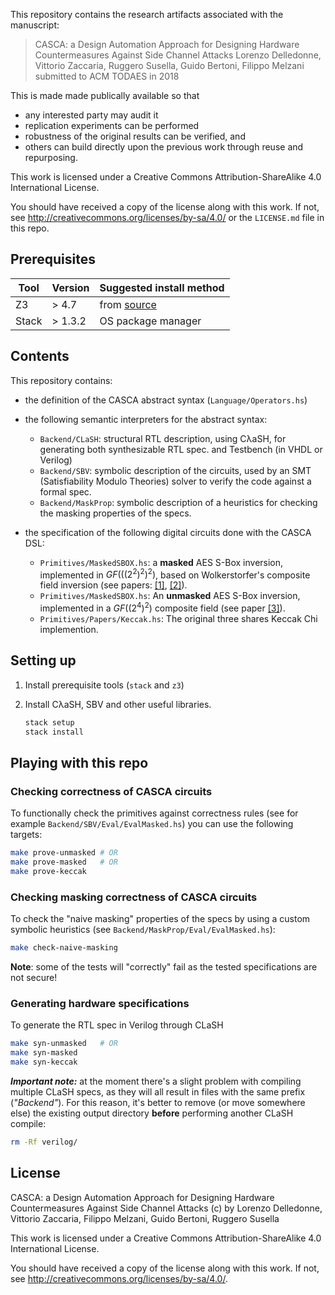 This repository contains the research artifacts associated with the
manuscript:

> CASCA: a Design Automation Approach for Designing Hardware
> Countermeasures Against Side Channel Attacks Lorenzo Delledonne,
> Vittorio Zaccaria, Ruggero Susella, Guido Bertoni, Filippo Melzani
> submitted to ACM TODAES in 2018

This is made made publically available so that

-   any interested party may audit it
-   replication experiments can be performed
-   robustness of the original results can be verified, and
-   others can build directly upon the previous work through reuse and
    repurposing.

This work is licensed under a Creative Commons Attribution-ShareAlike
4.0 International License.

You should have received a copy of the license along with this work. If
not, see <http://creativecommons.org/licenses/by-sa/4.0/> or the
`LICENSE.md` file in this repo.

## Prerequisites

| Tool  | Version    | Suggested install method                      |
|-------|------------|-----------------------------------------------|
| Z3    | &gt; 4.7   | from [source](https://github.com/Z3Prover/z3) |
| Stack | &gt; 1.3.2 | OS package manager                            |

## Contents

This repository contains:

-   the definition of the CASCA abstract syntax
    (`Language/Operators.hs`)

-   the following semantic interpreters for the abstract syntax:
    -   `Backend/CLaSH`: structural RTL description, using CλaSH, for
        generating both synthesizable RTL spec. and Testbench (in VHDL
        or Verilog)
    -   `Backend/SBV`: symbolic description of the circuits, used by an
        SMT (Satisfiability Modulo Theories) solver to verify the code
        against a formal spec.
    -   `Backend/MaskProp`: symbolic description of a heuristics for
        checking the masking properties of the specs.
-   the specification of the following digital circuits done with the
    CASCA DSL:

    -   `Primitives/MaskedSBOX.hs`: a **masked** AES S-Box inversion,
        implemented in $GF(((2^2)^2)^2)$, based on Wolkerstorfer's
        composite field inversion (see papers:
        [\[1\]](https://www.iacr.org/archive/fse2005/35570401/35570401.pdf),
        [\[2\]](https://eprint.iacr.org/2004/134)).
    -   `Primitives/MaskedSBOX.hs`: An **unmasked** AES S-Box inversion,
        implemented in a $GF((2^4)^2)$ composite field (see paper
        [\[3\]](https://dl.acm.org/citation.cfm?id=680932)).
    -   `Primitives/Papers/Keccak.hs`: The original three shares Keccak
        Chi implemention.

## Setting up

1.  Install prerequisite tools (`stack` and `z3`)

2.  Install CλaSH, SBV and other useful libraries.

    ``` bash
    stack setup
    stack install
    ```

## Playing with this repo

### Checking correctness of CASCA circuits

To functionally check the primitives against correctness rules (see for
example `Backend/SBV/Eval/EvalMasked.hs`) you can use the following
targets:

``` bash
make prove-unmasked # OR
make prove-masked   # OR
make prove-keccak
```

### Checking masking correctness of CASCA circuits

To check the "naive masking" properties of the specs by using a custom
symbolic heuristics (see `Backend/MaskProp/Eval/EvalMasked.hs`):

``` bash
make check-naive-masking
```

**Note**: some of the tests will "correctly" fail as the tested
specifications are not secure!

### Generating hardware specifications

To generate the RTL spec in Verilog through CLaSH

``` bash
make syn-unmasked   # OR
make syn-masked
make syn-keccak
```

***Important note:*** at the moment there's a slight problem with
compiling multiple CLaSH specs, as they will all result in files with
the same prefix (*"Backend"*). For this reason, it's better to remove
(or move somewhere else) the existing output directory **before**
performing another CLaSH compile:

``` bash
rm -Rf verilog/
```

## License

CASCA: a Design Automation Approach for Designing Hardware
Countermeasures Against Side Channel Attacks (c) by Lorenzo Delledonne,
Vittorio Zaccaria, Filippo Melzani, Guido Bertoni, Ruggero Susella

This work is licensed under a Creative Commons Attribution-ShareAlike
4.0 International License.

You should have received a copy of the license along with this work. If
not, see <http://creativecommons.org/licenses/by-sa/4.0/>.
